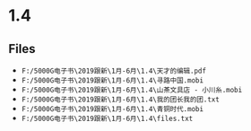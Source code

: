 # 1.4

## Files

- `F:/5000G电子书\2019跟新\1月-6月\1.4\天才的编辑.pdf`
- `F:/5000G电子书\2019跟新\1月-6月\1.4\寻路中国.mobi`
- `F:/5000G电子书\2019跟新\1月-6月\1.4\山茶文具店 - 小川糸.mobi`
- `F:/5000G电子书\2019跟新\1月-6月\1.4\我的团长我的团.txt`
- `F:/5000G电子书\2019跟新\1月-6月\1.4\青铜时代.mobi`
- `F:/5000G电子书\2019跟新\1月-6月\1.4\files.txt`
